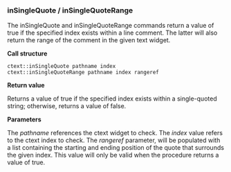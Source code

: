 ### inSingleQuote / inSingleQuoteRange

The inSingleQuote and inSingleQuoteRange commands return a value of true if the specified index exists within a line comment.  The latter will also return the range of the comment in the given text widget.

**Call structure**

`ctext::inSingleQuote pathname index`<br>
`ctext::inSingleQuoteRange pathname index rangeref`

**Return value**

Returns a value of true if the specified index exists within a single-quoted string; otherwise, returns a value of false.

**Parameters**

The _pathname_ references the ctext widget to check.  The _index_ value refers to the ctext index to check.  The _rangeref_ parameter, will be populated with a list containing the starting and ending position of the quote that surrounds the given index.  This value will only be valid when the procedure returns a value of true.